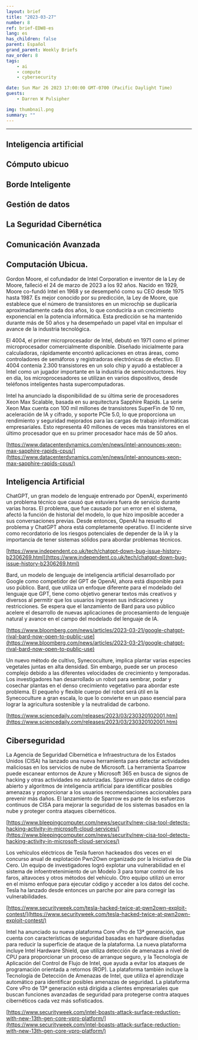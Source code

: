 ```yaml
---
layout: brief
title: "2023-03-27"
number: 8
ref: brief-EDW8-es
lang: es
has_children: false
parent: Español
grand_parent: Weekly Briefs
nav_order: 8
tags:
    - ai
    - compute
    - cybersecurity

date: Sun Mar 26 2023 17:00:00 GMT-0700 (Pacific Daylight Time)
guests:
    - Darren W Pulsipher

img: thumbnail.png
summary: ""
---
```




---


## Inteligencia artificial

## Cómputo ubicuo

## Borde Inteligente

## Gestión de datos

## La Seguridad Cibernética

## Comunicación Avanzada
## Computación Ubicua.

Gordon Moore, el cofundador de Intel Corporation e inventor de la Ley de Moore, falleció el 24 de marzo de 2023 a los 92 años. Nacido en 1929, Moore co-fundó Intel en 1968 y se desempeñó como su CEO desde 1975 hasta 1987. Es mejor conocido por su predicción, la Ley de Moore, que establece que el número de transistores en un microchip se duplicaría aproximadamente cada dos años, lo que conduciría a un crecimiento exponencial en la potencia informática. Esta predicción se ha mantenido durante más de 50 años y ha desempeñado un papel vital en impulsar el avance de la industria tecnológica.

El 4004, el primer microprocesador de Intel, debutó en 1971 como el primer microprocesador comercialmente disponible. Diseñado inicialmente para calculadoras, rápidamente encontró aplicaciones en otras áreas, como controladores de semáforos y registradoras electrónicas de efectivo. El 4004 contenía 2.300 transistores en un solo chip y ayudó a establecer a Intel como un jugador importante en la industria de semiconductores. Hoy en día, los microprocesadores se utilizan en varios dispositivos, desde teléfonos inteligentes hasta supercomputadoras.

Intel ha anunciado la disponibilidad de su última serie de procesadores Xeon Max Scalable, basada en su arquitectura Sapphire Rapids. La serie Xeon Max cuenta con 100 mil millones de transistores SuperFin de 10 nm, aceleración de IA y cifrado, y soporte PCIe 5.0, lo que proporciona un rendimiento y seguridad mejorados para las cargas de trabajo informáticas empresariales. Esto representa 40 millones de veces más transistores en el último procesador que en su primer procesador hace más de 50 años.

[https://www.datacenterdynamics.com/en/news/intel-announces-xeon-max-sapphire-rapids-cpus/](https://www.datacenterdynamics.com/en/news/intel-announces-xeon-max-sapphire-rapids-cpus/)

## Inteligencia Artificial

ChatGPT, un gran modelo de lenguaje entrenado por OpenAI, experimentó un problema técnico que causó que estuviera fuera de servicio durante varias horas. El problema, que fue causado por un error en el sistema, afectó la función de historial del modelo, lo que hizo imposible acceder a sus conversaciones previas. Desde entonces, OpenAI ha resuelto el problema y ChatGPT ahora está completamente operativo. El incidente sirve como recordatorio de los riesgos potenciales de depender de la IA y la importancia de tener sistemas sólidos para abordar problemas técnicos.

[https://www.independent.co.uk/tech/chatgpt-down-bug-issue-history-b2306269.html](https://www.independent.co.uk/tech/chatgpt-down-bug-issue-history-b2306269.html)

Bard, un modelo de lenguaje de inteligencia artificial desarrollado por Google como competidor del GPT de OpenAI, ahora está disponible para uso público. Bard, que utiliza un enfoque diferente para el modelado del lenguaje que GPT, tiene como objetivo generar textos más creativos y diversos al permitir que los usuarios ingresen sus indicaciones y restricciones. Se espera que el lanzamiento de Bard para uso público acelere el desarrollo de nuevas aplicaciones de procesamiento de lenguaje natural y avance en el campo del modelado del lenguaje de IA.

[https://www.bloomberg.com/news/articles/2023-03-21/google-chatgpt-rival-bard-now-open-to-public-use](https://www.bloomberg.com/news/articles/2023-03-21/google-chatgpt-rival-bard-now-open-to-public-use)

Un nuevo método de cultivo, Synecoculture, implica plantar varias especies vegetales juntas en alta densidad. Sin embargo, puede ser un proceso complejo debido a las diferentes velocidades de crecimiento y temporadas. Los investigadores han desarrollado un robot para sembrar, podar y cosechar plantas en el denso crecimiento vegetativo para abordar este problema. El pequeño y flexible cuerpo del robot será útil en la Synecoculture a gran escala, lo que lo convierte en un paso esencial para lograr la agricultura sostenible y la neutralidad de carbono.

[https://www.sciencedaily.com/releases/2023/03/230320102001.htm](https://www.sciencedaily.com/releases/2023/03/230320102001.htm)

## Ciberseguridad

La Agencia de Seguridad Cibernética e Infraestructura de los Estados Unidos (CISA) ha lanzado una nueva herramienta para detectar actividades maliciosas en los servicios de nube de Microsoft. La herramienta Sparrow puede escanear entornos de Azure y Microsoft 365 en busca de signos de hacking y otras actividades no autorizadas. Sparrow utiliza datos de código abierto y algoritmos de inteligencia artificial para identificar posibles amenazas y proporcionar a los usuarios recomendaciones accionables para prevenir más daños. El lanzamiento de Sparrow es parte de los esfuerzos continuos de CISA para mejorar la seguridad de los sistemas basados en la nube y proteger contra ataques cibernéticos.

[https://www.bleepingcomputer.com/news/security/new-cisa-tool-detects-hacking-activity-in-microsoft-cloud-services/](https://www.bleepingcomputer.com/news/security/new-cisa-tool-detects-hacking-activity-in-microsoft-cloud-services/)

Los vehículos eléctricos de Tesla fueron hackeados dos veces en el concurso anual de explotación Pwn2Own organizado por la Iniciativa de Día Cero. Un equipo de investigadores logró explotar una vulnerabilidad en el sistema de infoentretenimiento de un Modelo 3 para tomar control de los faros, altavoces y otros métodos del vehículo. Otro equipo utilizó un error en el mismo enfoque para ejecutar código y acceder a los datos del coche. Tesla ha lanzado desde entonces un parche por aire para corregir las vulnerabilidades.

[https://www.securityweek.com/tesla-hacked-twice-at-pwn2own-exploit-contest/](https://www.securityweek.com/tesla-hacked-twice-at-pwn2own-exploit-contest/)

Intel ha anunciado su nueva plataforma Core vPro de 13ª generación, que cuenta con características de seguridad basadas en hardware diseñadas para reducir la superficie de ataque de la plataforma. La nueva plataforma incluye Intel Hardware Shield, que utiliza detección de amenazas a nivel de CPU para proporcionar un proceso de arranque seguro, y la Tecnología de Aplicación del Control de Flujo de Intel, que ayuda a evitar los ataques de programación orientada a retornos (ROP). La plataforma también incluye la Tecnología de Detección de Amenazas de Intel, que utiliza el aprendizaje automático para identificar posibles amenazas de seguridad. La plataforma Core vPro de 13ª generación está dirigida a clientes empresariales que buscan funciones avanzadas de seguridad para protegerse contra ataques cibernéticos cada vez más sofisticados.

[https://www.securityweek.com/intel-boasts-attack-surface-reduction-with-new-13th-gen-core-vpro-platform/](https://www.securityweek.com/intel-boasts-attack-surface-reduction-with-new-13th-gen-core-vpro-platform/)


